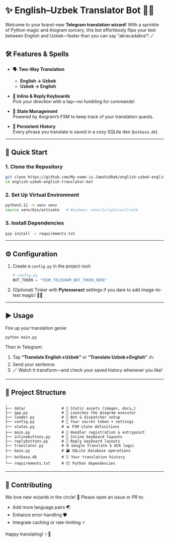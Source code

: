# ✨ English–Uzbek Translator Bot 🤖🌐

Welcome to your brand-new **Telegram translation wizard**! With a sprinkle of Python magic and Aiogram sorcery, this bot effortlessly flips your text between English and Uzbek—faster than you can say “abracadabra”! 🪄


## 🛠️ Features & Spells

- 🗣️ **Two-Way Translation**  
  - **English → Uzbek**  
  - **Uzbek → English**

- 🔄 **Inline & Reply Keyboards**  
  Pick your direction with a tap—no fumbling for commands!

- 🧩 **State Management**  
  Powered by Aiogram’s FSM to keep track of your translation quests.

- 💾 **Persistent History**  
  Every phrase you translate is saved in a cozy SQLite den (`botbaza.db`).

---

## 🚀 Quick Start

### 1. Clone the Repository
```bash
git clone https://github.com/My-name-is-Jamshidbek/english-uzbek-english-translator-bot.git
cd english-uzbek-english-translator-bot
```

### 2. Set Up Virtual Environment
```bash
python3.11 -m venv venv
source venv/bin/activate   # Windows: venv\Scripts\activate
```

### 3. Install Dependencies
```bash
pip install -r requirements.txt
```

---

## ⚙️ Configuration

1. Create a `config.py` in the project root:

   ```python
   # config.py
   BOT_TOKEN = "YOUR_TELEGRAM_BOT_TOKEN_HERE"
   ```

2. (Optional) Tinker with **Pytesseract** settings if you dare to add image-to-text magic! 🧙‍♂️

---

## ▶️ Usage

Fire up your translation genie:

```bash
python main.py
```

Then in Telegram:

1. Tap **“Translate English→Uzbek”** or **“Translate Uzbek→English”** ✍️  
2. Send your sentence.  
3. 🪄 Watch it transform—and check your saved history whenever you like!

---

## 📁 Project Structure

```
.
├── data/                # 📂 Static assets (images, docs…)
├── app.py               # 🚀 Launches the Aiogram executor
├── loader.py            # 🤖 Bot & dispatcher setup
├── config.py            # 🔑 Your secret token + settings
├── states.py            # 📊 FSM state definitions
├── main.py              # 🔗 Handler registration & entrypoint
├── inlinebuttons.py     # 📱 Inline keyboard layouts
├── replybuttons.py      # 📲 Reply keyboard layouts
├── translator.py        # 🌐 Google Translate & OCR logic
├── baza.py              # 🗃️ SQLite database operations
├── botbaza.db           # 🗄️ Your translation history
└── requirements.txt     # 📦 Python dependencies
```

---

## 🤝 Contributing

We love new wizards in the circle! 🎉 Please open an issue or PR to:

- Add more language pairs 🌏  
- Enhance error-handling 🛡️  
- Integrate caching or rate-limiting ⚡  

Happy translating! ✨📝  